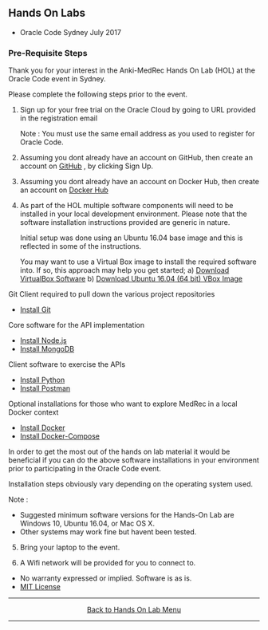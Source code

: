 ## Hands On Labs

- Oracle Code Sydney July 2017

### Pre-Requisite Steps

Thank you for your interest in the Anki-MedRec Hands On Lab (HOL) at the Oracle Code event in Sydney.

Please complete the following steps prior to the event.

1. Sign up for your free trial on the Oracle Cloud by going to URL provided in the registration email

   Note : You must use the same email address as you used to register for Oracle Code.


2. Assuming you dont already have an account on GitHub, then create an account on 
   [GitHub](https://github.com/) , by clicking Sign Up.

3. Assuming you dont already have an account on Docker Hub, then create an account on 
   [Docker Hub](https://cloud.docker.com/)

4. As part of the HOL multiple software components will need to be installed in your local development
   environment. Please note that the software installation instructions provided are generic in nature.

   Initial setup was done using an Ubuntu 16.04 base image and this is reflected in some of the instructions.

   You may want to use a Virtual Box image to install the required software into.
   If so, this approach may help you get started;
   a) [Download VirtualBox Software](https://www.virtualbox.org/wiki/Downloads)
   b) [Download Ubuntu 16.04 (64 bit) VBox Image](http://www.osboxes.org/ubuntu/)

Git Client required to pull down the various project repositories

   - [Install Git](installgit.md)

Core software for the API implementation

   - [Install Node.js](installnodejs.md)
   - [Install MongoDB](installmongodb.md)

Client software to exercise the APIs

   - [Install Python](installpython.md)
   - [Install Postman](installpostman.md)

Optional installations for those who want to explore MedRec in a local Docker context

   - [Install Docker](installdocker.md)
   - [Install Docker-Compose](installdockercompose.md)

   In order to get the most out of the hands on lab material it would be beneficial if you can do the above 
   software installations in your environment prior to participating in the Oracle Code event.
   
   Installation steps obviously vary depending on the operating system used.

   Note : 
   - Suggested minimum software versions for the Hands-On Lab are Windows 10, Ubuntu 16.04, 
   or Mac OS X. 
   - Other systems may work fine but havent been tested.

5. Bring your laptop to the event. 

6. A Wifi network will be provided for you to connect to.

* No warranty expressed or implied.  Software is as is.
* [MIT License](http://www.opensource.org/licenses/mit-license.html)

<hr />
<center>
<a href="../../handsonlabs" class="btn" >Back to Hands On Lab Menu</a>
<center />
<hr />


